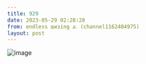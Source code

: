 ```yaml
---
title: 929
date: 2023-05-29 02:28:28
from: endless шизing ⍼ (channel1162404975)
layout: post
---
```


![image](photos/photo_79@29-05-2023_02-28-28.jpg)


